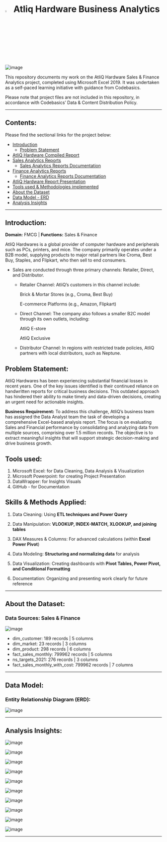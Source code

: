 # <img src="https://miro.medium.com/v2/resize:fit:1400/1*8bUjUiCWk0VhS8-lgAj0Og.png" width="4%" height="4%"> Atliq Hardware Business Analytics

![image](https://github.com/user-attachments/assets/a801a608-a51f-46e2-9615-e31f83df1ac2)



This repository documents my work on the AtliQ Hardware Sales & Finance Analytics project, completed using Microsoft Excel 2019. It was undertaken as a self-paced learning initiative with guidance from Codebasics.

Please note that project files are not included in this repository, in accordance with Codebasics’ Data & Content Distribution Policy.


---

## Contents:
Please find the sectional links for the project below:
- [Introduction](#introduction)
  - [Problem Statement](#problem-statement)
- [AtliQ Hardware Compiled Report](https://github.com/rahulnshakya/Excel-Sales-Analytics-Reports/blob/d31452511d580026064d0a23f241e5920f0c5026/Sales%20Analytics/Customer%20Performance%20Report.pdf)
- [Sales Analytics Reports](https://github.com/rahulnshakya/Excel-Sales-Analytics-Reports/tree/d31452511d580026064d0a23f241e5920f0c5026/Sales%20Analytics)
  - [Sales Analytics Reports Documentation](https://github.com/rahulnshakya/Excel-Sales-Analytics-Reports/blob/302f29a7b571a3d3134312b901b73bf2871a8ab9/Sales%20Analytics/Sales%20Analytics%20Reports%20Documentation.md)
- [Finance Analytics Reports](https://github.com/5ifar/Sales_and_Finance_Analytics_of_AtliQHardwares/tree/main/Finance%20Analytics%20Reports/Finance%20Analytics%20Reports%20Files)
  - [Finance Analytics Reports Documentation](https://github.com/5ifar/Sales_and_Finance_Analytics_of_AtliQHardwares/blob/main/Finance%20Analytics%20Reports/Finance%20Analytics%20Reports%20Documentation.md)
- [AtliQ Hardware Report Presentation](https://github.com/5ifar/AtliQHardware_Sales_and_Finance_Analytics/blob/main/AtliQ%20Hardware%20Report%20Presentation.pptx)
- [Tools used & Methodologies implemented](#tools-used)
- [About the Dataset](#about-the-dataset)
- [Data Model - ERD](#data-model)
- [Analysis Insights](#analysis-insights)

---

## Introduction:
**Domain:** FMCG | **Functions:** Sales & Finance

AtliQ Hardwares is a global provider of computer hardware and peripherals such as PCs, printers, and mice. 
The company primarily operates under a B2B model, supplying products to major retail partners like Croma, Best Buy, Staples, and Flipkart, who then sell to end consumers.

  
- Sales are conducted through three primary channels: Retailer, Direct, and Distributor.

  * Retailer Channel:
       AtliQ’s customers in this channel include:
      
      
      Brick & Mortar Stores (e.g., Croma, Best Buy)
      
      
      E-commerce Platforms (e.g., Amazon, Flipkart)
  
  
  * Direct Channel:
       The company also follows a smaller B2C model through its own outlets, including:
      
      
      AtliQ E-store
      
      
      AtliQ Exclusive
  
  
  * Distributor Channel:
       In regions with restricted trade policies, AtliQ partners with local distributors, such as Neptune.

## Problem Statement:
 AtliQ Hardwares has been experiencing substantial financial losses in recent years. One of the key issues identified is their continued reliance on handwritten reports for critical business decisions. This outdated approach has hindered their ability to make timely and data-driven decisions, creating an urgent need for actionable insights.
 
**Business Requirement:**
 To address this challenge, AtliQ’s business team has assigned the Data Analyst team the task of developing a comprehensive Excel-based analysis report. The focus is on evaluating Sales and Financial performance by consolidating and analyzing data from multiple sources, comprising over 1.5 million records. The objective is to extract meaningful insights that will support strategic decision-making and drive business growth.


## Tools used:
1. Microsoft Excel: for Data Cleaning, Data Analysis & Visualization
2. Microsoft Powerpoint: for creating Project Presentation
3. DataWrapper: for Insights Visuals
4. GitHub - for Documentation

## Skills & Methods Applied:
1. Data Cleaning: Using **ETL techniques and Power Query**


2. Data Manipulation: **VLOOKUP, INDEX-MATCH, XLOOKUP, and joining tables**


3. DAX Measures & Columns: For advanced calculations (within **Excel Power Pivot**)


4. Data Modeling: **Structuring and normalizing data** for analysis


5. Data Visualization: Creating dashboards with **Pivot Tables, Power Pivot, and Conditional Formatting**


6. Documentation: Organizing and presenting work clearly for future reference



---

## About the Dataset:
### Data Sources: Sales & Finance

![image](https://github.com/user-attachments/assets/224e84ed-099a-4b7a-bc00-b8fdb78c3afc)


- dim_customer: 189 records | 5 columns
- dim_market: 23 records | 3 columns
- dim_product: 298 records | 6 columns
- fact_sales_monthly: 799962 records | 5 columns
- ns_targets_2021: 276 records | 3 columns
- fact_sales_monthly_with_cost: 799962 records | 7 columns


---

## Data Model:
### Entity Relationship Diagram (ERD):

![image](https://github.com/user-attachments/assets/05b07cb3-4539-4f87-b061-354810354f3a)


---

## Analysis Insights:

![image](https://github.com/user-attachments/assets/e6b80f65-71e6-4448-a55a-38de7ddbf28a)


![image](https://github.com/user-attachments/assets/0770322a-3b4b-4806-9453-ea2a411b179c)


![image](https://github.com/user-attachments/assets/3680b152-bdca-4c9a-bb86-d55a1cf59456)


![image](https://github.com/user-attachments/assets/4fdb2ebb-c6f6-449b-9c73-bb555e45a858)


![image](https://github.com/user-attachments/assets/a5ce4042-8566-4509-a2ce-b189894c84d3)


![image](https://github.com/user-attachments/assets/e56216b4-8d86-4d34-8898-609fad649a2f)


![image](https://github.com/user-attachments/assets/4ea2e2e1-adc7-4b08-b7c9-0308d827f623)


![image](https://github.com/user-attachments/assets/6e63063b-631c-4543-b615-c31c9b258753)


![image](https://github.com/user-attachments/assets/d1e0f458-f6e6-4969-a4e4-e1d0d19d9998)


![image](https://github.com/user-attachments/assets/02b9066e-dedb-41ff-a1b4-d43bc9f58cd1)


---
